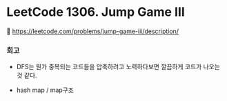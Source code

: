 # LeetCode 1306. Jump Game III

🔗 https://leetcode.com/problems/jump-game-iii/description/

### 회고
- DFS는 뭔가 중복되는 코드들을 압축하려고 노력하다보면 깔끔하게 코드가 나오는 것 같다.


- hash map / map구조
